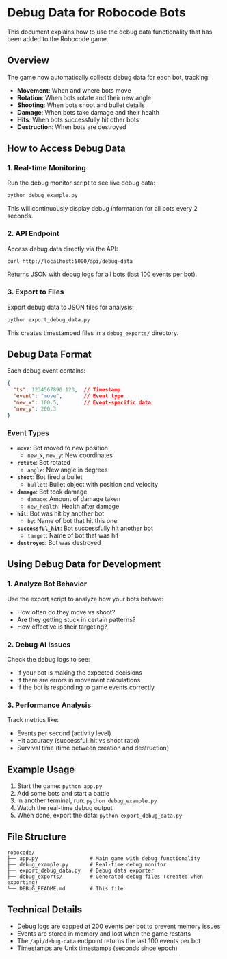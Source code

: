 # Debug Data for Robocode Bots

This document explains how to use the debug data functionality that has been added to the Robocode game.

## Overview

The game now automatically collects debug data for each bot, tracking:
- **Movement**: When and where bots move
- **Rotation**: When bots rotate and their new angle
- **Shooting**: When bots shoot and bullet details
- **Damage**: When bots take damage and their health
- **Hits**: When bots successfully hit other bots
- **Destruction**: When bots are destroyed

## How to Access Debug Data

### 1. Real-time Monitoring

Run the debug monitor script to see live debug data:

```bash
python debug_example.py
```

This will continuously display debug information for all bots every 2 seconds.

### 2. API Endpoint

Access debug data directly via the API:

```bash
curl http://localhost:5000/api/debug-data
```

Returns JSON with debug logs for all bots (last 100 events per bot).

### 3. Export to Files

Export debug data to JSON files for analysis:

```bash
python export_debug_data.py
```

This creates timestamped files in a `debug_exports/` directory.

## Debug Data Format

Each debug event contains:
```json
{
  "ts": 1234567890.123,  // Timestamp
  "event": "move",       // Event type
  "new_x": 100.5,        // Event-specific data
  "new_y": 200.3
}
```

### Event Types

- **`move`**: Bot moved to new position
  - `new_x`, `new_y`: New coordinates
- **`rotate`**: Bot rotated
  - `angle`: New angle in degrees
- **`shoot`**: Bot fired a bullet
  - `bullet`: Bullet object with position and velocity
- **`damage`**: Bot took damage
  - `damage`: Amount of damage taken
  - `new_health`: Health after damage
- **`hit`**: Bot was hit by another bot
  - `by`: Name of bot that hit this one
- **`successful_hit`**: Bot successfully hit another bot
  - `target`: Name of bot that was hit
- **`destroyed`**: Bot was destroyed

## Using Debug Data for Development

### 1. Analyze Bot Behavior

Use the export script to analyze how your bots behave:
- How often do they move vs shoot?
- Are they getting stuck in certain patterns?
- How effective is their targeting?

### 2. Debug AI Issues

Check the debug logs to see:
- If your bot is making the expected decisions
- If there are errors in movement calculations
- If the bot is responding to game events correctly

### 3. Performance Analysis

Track metrics like:
- Events per second (activity level)
- Hit accuracy (successful_hit vs shoot ratio)
- Survival time (time between creation and destruction)

## Example Usage

1. Start the game: `python app.py`
2. Add some bots and start a battle
3. In another terminal, run: `python debug_example.py`
4. Watch the real-time debug output
5. When done, export the data: `python export_debug_data.py`

## File Structure

```
robocode/
├── app.py                 # Main game with debug functionality
├── debug_example.py       # Real-time debug monitor
├── export_debug_data.py   # Debug data exporter
├── debug_exports/         # Generated debug files (created when exporting)
└── DEBUG_README.md        # This file
```

## Technical Details

- Debug logs are capped at 200 events per bot to prevent memory issues
- Events are stored in memory and lost when the game restarts
- The `/api/debug-data` endpoint returns the last 100 events per bot
- Timestamps are Unix timestamps (seconds since epoch) 